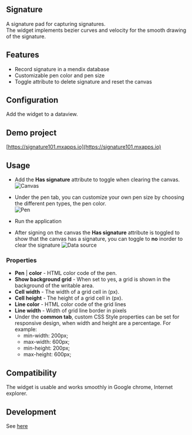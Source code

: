 ## Signature
A signature pad for capturing signatures.  
The widget implements bezier curves and velocity for the smooth drawing of the signature.

## Features
* Record signature in a mendix database  
* Customizable pen color and pen size 
* Toggle attribute to delete signature and reset the canvas

## Configuration
Add the widget to a dataview.

## Demo project
[https://signature101.mxapps.io](https://signature101.mxapps.io)

## Usage

* Add the **Has signature** attribute to toggle when clearing the canvas.  
![Canvas](/assets/signature-attribute.png)

* Under the pen tab, you can customize your own pen size by choosing the different pen types, the pen color.  
![Pen](/assets/signature-pen.png)

* Run the application  
* After signing on the canvas the **Has signature** attribute is toggled to show that the canvas has a signature, you can toggle to **no** inorder to clear the signature
![Data source](/assets/signature-image.png)

### Properties
* **Pen** | **color** - HTML color code of the pen.
* **Show background grid** - When set to yes, a grid is shown in the background of the writable area.
* **Cell width** - The width of a grid cell in (px).
* **Cell height** - The height of a grid cell in (px).
* **Line color** - HTML color code of the grid lines
* **Line width** - Width of grid line border in pixels
* Under the **common tab**, custom CSS Style properties can be set for responsive design, when width and height are a percentage. For example:
    - min-width: 200px;
    - max-width: 600px;
    - min-height: 200px;
    - max-height: 600px;

## Compatibility
The widget is usable and works smoothly in Google chrome, Internet explorer. 

## Development  
See [here](/development.md)
